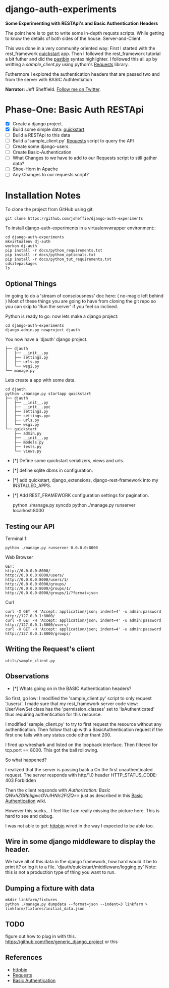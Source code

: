 django-auth-experiments
=======================


**Some Experimenting with RESTApi's and Basic Authentication Headers**

The point here is to get to write some in-depth requsts scripts. While getting to know
the details of both sides of the house. Server-and-Client.

This was done in a very community oriented way: First I started with the
rest_framework [quickstart](http://django-rest-framework.org/tutorial/quickstart#project-setup)
app. Then I followed the rest_framework tutorial a bit futher and did the [pastbin](http://django-rest-framework.org/tutorial/1-serialization) syntax highlighter. I followed this all up by writting a *sample_client.py* using python's [Requests](http://docs.python-requests.org/en/latest/) library.

Futhermore I explored the authentication headers that are passed two and from the server with BASIC Authtentiation

**Narrator:** Jeff Sheffield.  [Follow me on Twitter](https://twitter.com/jeffsheffield).

Phase-One: Basic Auth RESTApi
========

- [x] Create a django project.
- [x] Build some simple data: [quickstart](http://django-rest-framework.org/tutorial/quickstart#project-setup)
- [ ] Build a RESTApi to this data
- [ ] Build a 'sample_client.py' [Requests](http://docs.python-requests.org/en/latest/) script to query the API
- [ ] Create some django-users.
- [ ] Create Basic-Authentication
- [ ] What Changes to we have to add to our Requests script to still gather data?
- [ ] Shoe-Horn in Apache
- [ ] Any Changes to our requests script?

Installation Notes
==================

To clone the project from GitHub using git:

    git clone https://github.com/jsheffie/django-auth-experiments

To install django-auth-experiments in a virtualenvwrapper environment::

    cd django-auth-experiments 
    mkvirtualenv dj-auth
    workon dj-auth
    pip install -r docs/python_requirements.txt 
    pip install -r docs/python_optionals.txt 
    pip install -r docs/python_tut_requirements.txt 
    cdsitepackages
    ls


Optional Things
----------------
Im going to do a 'stream of consciousness' doc here: ( no-magic left behind )
Most of these things you are going to have from cloning the git repo so you can skip to 
'Run the server' if you feel so inclined.

Python is ready to go: now lets make a django project:

    cd django-auth-experiments
    django-admin.py newproject djauth

You now have a 'djauth' django project.

	├── djauth
	│   ├── __init__.py
	│   ├── settings.py
	│   ├── urls.py
	│   └── wsgi.py
	└── manage.py

Lets create a app with some data.

	cd djauth
	python ./manage.py startapp quickstart
	├── djauth
	│   ├── __init__.py
	│   ├── __init__.pyc
	│   ├── settings.py
	│   ├── settings.pyc
	│   ├── urls.py
	│   └── wsgi.py
	└── quickstart
	    ├── admin.py
	    ├── __init__.py
	    ├── models.py
	    ├── tests.py
	    └── views.py

- [*] Define some quickstart serializers, views and urls.
- [*] define sqlite dbms in configuration.
- [*] add quickstart, django_extensions, django-rest-framework into my INSTALLED_APPS.
- [*] Add REST_FRAMEWORK configuration settings for pagination.


	python ./manage.py syncdb
	python ./manage.py runserver localhost:8000

Testing our API
----------------

Terminal 1:

	python ./manage.py runserver 0.0.0.0:8000

Web Browser

	GET:
	http://0.0.0.0:8000/
	http://0.0.0.0:8000/users/
	http://0.0.0.0:8000/users/1/
	http://0.0.0.0:8000/groups/
	http://0.0.0.0:8000/groups/1/
	http://0.0.0.0:8000/groups/1/?format=json


Curl

	curl -X GET -H 'Accept: application/json; indent=4' -u admin:password http://127.0.0.1:8000/
	curl -X GET -H 'Accept: application/json; indent=4' -u admin:password http://127.0.0.1:8000/users/ 
	curl -X GET -H 'Accept: application/json; indent=4' -u admin:password http://127.0.0.1:8000/groups/ 

Writing the Request's client
----------------

	utils/sample_client.py

Observations
----------------
- [*] Whats going on in the BASIC Authentication headers?

So first, go low:
I modified the 'sample_client.py' script to only request '/users/'. I made sure that my rest_framework server code view: UserViewSet class has the 'permission_classes' set to 'IsAuthenticated' thus requiring authentication for this resource.

I modified 'sample_client.py' to try to first request the resource without any authentication.
Then follow that up with a BasicAuthentication request if the first one fails with any status
code other thant 200.

I fired up wireshark and listed on the loopback interface. Then filtered for tcp.port == 8000. This got the ball rollowing. 

So what happened?

I realized that the server is passing back a On the first unauthenticated request.
The server responds with http/1.0 header HTTP_STATUS_CODE: 403 Forbidden

Then the client reqsonds with *Authorization: Basic QWxhZGRpbjpvcGVuIHNlc2FtZQ==* just as described in this [Basic Authentication](http://en.wikipedia.org/wiki/Basic_access_authentication) wiki.

However this sucks... I feel like I am really missing the picture here. This is hard to see and debug.

I was not able to get: [httpbin](http://httpbin.org/) wired in the way I expected to be able too.

Wire in some django middleware to display the header.
----------------
We have all of this data in the django framework, how hard would it be to print it? or log it to a file. 'djauth/quickstart/middleware/logging.py' 
Note: this is not a production type of thing you want to run.







Dumping a fixture with data
----------------
	mkdir linkfarm/fixtures
	python ./manage.py dumpdata --format=json --indent=3 linkfarm > linkfarm/fixtures/initial_data.json



TODO
----------------- 
figure out how to plug in with this.
https://github.com/fiee/generic_django_project
or this

References
----------------- 
* [httpbin](http://httpbin.org/)
* [Requests](http://docs.python-requests.org/en/latest/)
* [Basic Authentication](http://en.wikipedia.org/wiki/Basic_access_authentication)

